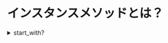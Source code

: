 # インスタンスメソッドとは？
<details><summary>start_with?</summary>

## start_with?
`start_with?(*prefixes)`
- self の先頭が prefixes のいずれかであるとき true を返します。

[PARAM] prefixes:
パターンを表す文字列または正規表現 (のリスト)

### 例
```
"string".start_with?("str")          # => true
"string".start_with?("ing")          # => false
"string".start_with?("ing", "str")   # => true
"string".start_with?(/\w/)           # => true
"string".start_with?(/\d/)           # => false
```
### 同時に使われやすいメソッド
## .delete_prefix
`delete_prefix(prefix) -> String`
(組み込みライブラリ)

- 文字列の先頭から prefix を削除した文字列のコピーを返します。


  - [PARAM] prefix:

  先頭から削除する文字列を指定します。

   ↓↓↓↓↓↓↓↓↓↓↓↓↓↓
  - [RETURN]

  文字列の先頭から prefix を削除した文字列のコピー

### 例
```
"hello".delete_prefix("hel") # => "lo"
"hello".delete_prefix("llo") # => "hello"
```
## .delete_suffix
`delete_suffix(suffix) -> String`
- 文字列の先頭から prefix を削除した文字列のコピーを返します。
  - [PARAM] prefix:
    
    先頭から削除する文字列を指定します。
  - [RETURN]
    
    文字列の先頭から prefix を削除した文字列のコピー
### 例
```
"hello".delete_prefix("hel") # => "lo"
"hello".delete_prefix("llo") # => "hello"
```
</details>
